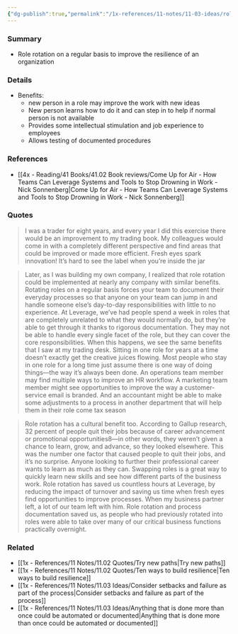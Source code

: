 ```yaml
---
{"dg-publish":true,"permalink":"/1x-references/11-notes/11-03-ideas/role-rotate-regularly-to-improve-documentation-and-resilience/","title":"Role rotate regularly to improve documentation and resilience","created":"2025-01-15T20:23:02.529+03:00","updated":"2025-01-17T22:52:16.806+03:00"}
---
```



### Summary
- Role rotation on a regular basis to improve the resilience of an organization

### Details
- Benefits:
	- new person in a role may improve the work with new ideas
	- New person learns how to do it and can step in to help if normal person is not available
	- Provides some intellectual stimulation and job experience to employees
	- Allows testing of documented procedures

### References
- [[4x - Reading/41 Books/41.02 Book reviews/Come Up for Air - How Teams Can Leverage Systems and Tools to Stop Drowning in Work - Nick Sonnenberg\|Come Up for Air - How Teams Can Leverage Systems and Tools to Stop Drowning in Work - Nick Sonnenberg]]

### Quotes
> I was a trader for eight years, and every year I did this exercise there would be an improvement to my trading book. My colleagues would come in with a completely different perspective and find areas that could be improved or made more efficient. Fresh eyes spark innovation! It’s hard to see the label when you’re inside the jar

> Later, as I was building my own company, I realized that role rotation could be implemented at nearly any company with similar benefits. Rotating roles on a regular basis forces your team to document their everyday processes so that anyone on your team can jump in and handle someone else’s day-to-day responsibilities with little to no experience. At Leverage, we’ve had people spend a week in roles that are completely unrelated to what they would normally do, but they’re able to get through it thanks to rigorous documentation. They may not be able to handle every single facet of the role, but they can cover the core responsibilities. When this happens, we see the same benefits that I saw at my trading desk. Sitting in one role for years at a time doesn’t exactly get the creative juices flowing. Most people who stay in one role for a long time just assume there is one way of doing things—the way it’s always been done. An operations team member may find multiple ways to improve an HR workflow. A marketing team member might see opportunities to improve the way a customer-service email is branded. And an accountant might be able to make some adjustments to a process in another department that will help them in their role come tax season

> Role rotation has a cultural benefit too. According to Gallup research, 32 percent of people quit their jobs because of career advancement or promotional opportunities8—in other words, they weren’t given a chance to learn, grow, and advance, so they looked elsewhere. This was the number one factor that caused people to quit their jobs, and it’s no surprise. Anyone looking to further their professional career wants to learn as much as they can. Swapping roles is a great way to quickly learn new skills and see how different parts of the business work. Role rotation has saved us countless hours at Leverage, by reducing the impact of turnover and saving us time when fresh eyes find opportunities to improve processes. When my business partner left, a lot of our team left with him. Role rotation and process documentation saved us, as people who had previously rotated into roles were able to take over many of our critical business functions practically overnight.


### Related
- [[1x - References/11 Notes/11.02 Quotes/Try new paths\|Try new paths]]
- [[1x - References/11 Notes/11.02 Quotes/Ten ways to build resilience\|Ten ways to build resilience]]
- [[1x - References/11 Notes/11.03 Ideas/Consider setbacks and failure as part of the process\|Consider setbacks and failure as part of the process]]
- [[1x - References/11 Notes/11.03 Ideas/Anything that is done more than once could be automated or documented\|Anything that is done more than once could be automated or documented]]